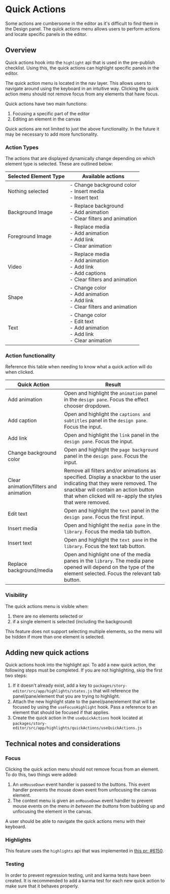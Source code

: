 # Quick Actions

Some actions are cumbersome in the editor as it's difficult to find them in the Design panel. The quick actions menu allows users to perform actions and locate specific panels in the editor.

## Overview

Quick actions hook into the `highlight` api that is used in the pre-publish checklist. Using this, the quick actions can highlight specific panels in the editor.

The quick action menu is located in the nav layer. This allows users to navigate around using the keyboard in an intuitive way. Clicking the quick action menu should not remove focus from any elements that have focus.

Quick actions have two main functions:

1. Focusing a specific part of the editor
2. Editing an element in the canvas

Quick actions are not limited to just the above functionality. In the future it may be necessary to add more functionality.

### Action Types

The actions that are displayed dynamically change depending on which element type is selected. These are outlined below:

|Selected Element Type|Available actions|
|--|--|
|Nothing selected|- Change background color<br/>- Insert media<br/>- Insert text|
|Background Image|- Replace background<br/>- Add animation<br/>- Clear filters and animation|
|Foreground Image|- Replace media<br/>- Add animation<br/>- Add link<br/>- Clear animation|
|Video|- Replace media<br/>- Add animation<br/>- Add link<br/>- Add captions<br/>- Clear filters and animation|
|Shape|- Change color<br/>- Add animation<br/>- Add link<br/>- Clear filters and animation|
|Text|- Change color<br/>- Edit text<br/>- Add animation<br/>- Add link<br/>- Clear animation|

### Action functionality

Reference this table when needing to know what a quick action will do when clicked.

|Quick Action|Result|
|--|--|
|Add animation|Open and highlight the `animation` panel in the `design pane`. Focus the effect chooser dropdown.|
|Add caption|Open and highlight the `captions and subtitles` panel in the `design pane`. Focus the input.|
|Add link|Open and highlight the `link` panel in the `design pane`. Focus the input.|
|Change background color|Open and highlight the `page background` panel in the `design pane`. Focus the input.|
|Clear animation/filters and animation|Remove all filters and/or animations as specified. Display a snackbar to the user indicating that they were removed. The snackbar will contain an action button that when clicked will re-apply the styles that were removed.|
|Edit text|Open and highlight the `text` panel in the `design pane`. Focus the first input.|
|Insert media|Open and highlight the `media pane` in the `library`. Focus the media tab button.|
|Insert text|Open and highlight the `text pane` in the `library`. Focus the text tab button.|
|Replace background/media|Open and highlight one of the media panes in the `library`. The media pane opened will depend on the type of the element selected. Focus the relevant tab button.|

### Visibility

The quick actions menu is visible when:

1. there are no elements selected or 
2. if a single element is selected (including the background)

This feature does not support selecting multiple elements, so the menu will be hidden if more than one element is selected.

## Adding new quick actions

Quick actions hook into the highlight api. To add a new quick action, the following steps must be completed. If you are not highlighting, skip the first two steps:

1. If it doesn't already exist, add a key to `packages/story-editor/src/app/highlights/states.js` that will reference the panel/pane/element that you are trying to highlight.
2. Attach the new highlight state to the panel/pane/element that will be focused by using the `useFocusHighlight` hook. Pass a reference to an element that should be focused if that applies.
3. Create the quick action in the `useQuickActions` hook located at `packages/story-editor/src/app/highlights/quickActions/useQuickActions.js`

## Technical notes and considerations

### Focus

Clicking the quick action menu should not remove focus from an element. To do this, two things were added:

1. An `onMouseDown` event handler is passed to the buttons. This event handler prevents the mouse down event from unfocusing the canvas element.
2. The context menu is given an `onMouseDown` event handler to prevent mouse  events on the menu _in between the buttons_ from bubbling up and unfocusing the element in the canvas.

A user should be able to navigate the quick actions menu with their keyboard.

### Highlights

This feature uses the `highlights` api that was implemented in [this pr: #6150](https://github.com/google/web-stories-wp/pull/5965).

### Testing

In order to prevent regression testing, unit and karma tests have been created. It is recommended to add a karma test for each new quick action to make sure that it behaves properly.
